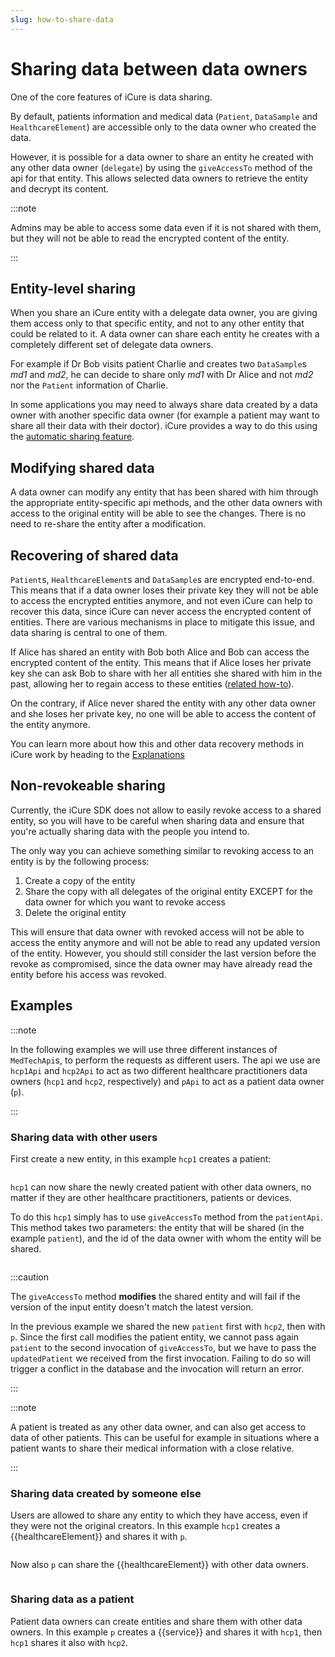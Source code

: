 ```yaml
---
slug: how-to-share-data
---
```


# Sharing data between data owners

One of the core features of iCure is data sharing. 

By default, patients information and medical data (`Patient`, `DataSample` and `HealthcareElement`) are accessible only
to the data owner who created the data.

However, it is possible for a data owner to share an entity he created with any other data owner (`delegate`) by using 
the `giveAccessTo` method of the api for that entity.
This allows selected data owners to retrieve the entity and decrypt its content.

:::note

Admins may be able to access some data even if it is not shared with them, but they will not be able to read the 
encrypted content of the entity.

:::

## Entity-level sharing

When you share an iCure entity with a delegate data owner, you are giving them access only to that specific entity, and 
not to any other entity that could be related to it. A data owner can share each entity he creates with a completely 
different set of delegate data owners.

For example if Dr Bob visits patient Charlie and creates two `DataSample`s *md1* and *md2*, he can decide to share
only *md1* with Dr Alice and not *md2* nor the `Patient` information of Charlie.

In some applications you may need to always share data created by a data owner with another specific data owner (for
example a patient may want to share all their data with their doctor). iCure provides a way to do this using the
[automatic sharing feature](how-to-share-data-automatically.md).

## Modifying shared data

A data owner can modify any entity that has been shared with him through the appropriate entity-specific api methods, 
and the other data owners with access to the original entity will be able to see the changes. 
There is no need to re-share the entity after a modification.

## Recovering of shared data

`Patient`s, `HealthcareElement`s and `DataSample`s are encrypted end-to-end.
This means that if a data owner loses their private key they will not be able to access the encrypted entities
anymore, and not even iCure can help to recover this data, since iCure can never access the encrypted content of
entities.
There are various mechanisms in place to mitigate this issue, and data sharing is central to one of them.

If Alice has shared an entity with Bob both Alice and Bob can access the encrypted content of the entity.
This means that if Alice loses her private key she can ask Bob to share with her all entities she shared with him in
the past, allowing her to regain access to these entities ([related how-to](../how-to-authenticate-a-user/my-user-lost-their-key.md)).

On the contrary, if Alice never shared the entity with any other data owner and she loses her private key, no one will
be able to access the content of the entity anymore.

You can learn more about how this and other data recovery methods in iCure work by heading to the
[Explanations](../../explanations)

## Non-revokeable sharing

Currently, the iCure SDK does not allow to easily revoke access to a shared entity, so you will have to be careful when 
sharing data and ensure that you're actually sharing data with the people you intend to.

The only way you can achieve something similar to revoking access to an entity is by the following process:

1. Create a copy of the entity
2. Share the copy with all delegates of the original entity EXCEPT for the data owner for which you want to revoke access
3. Delete the original entity

This will ensure that data owner with revoked access will not be able to access the entity anymore and will not be able
to read any updated version of the entity. However, you should still consider the last version before the revoke as
compromised, since the data owner may have already read the entity before his access was revoked.

## Examples

:::note

In the following examples we will use three different instances of `MedTechApi`s, to perform the requests as different
users.
The api we use are `hcp1Api` and `hcp2Api` to act as two different healthcare practitioners data owners (`hcp1` and 
`hcp2`, respectively) and `pApi` to act as a patient data owner (`p`).

:::

### Sharing data with other users

First create a new entity, in this example `hcp1` creates a patient:

<!-- file://code-samples/{{sdk}}/how-to/sharing-data/index.mts snippet:create a patient-->
```typescript
```

`hcp1` can now share the newly created patient with other data owners, no matter if they are other healthcare 
practitioners, patients or devices.

To do this `hcp1` simply has to use `giveAccessTo` method from the `patientApi`.
This method takes two parameters: the entity that will be shared (in the example `patient`), and the id of the data
owner with whom the entity will be shared.

<!-- file://code-samples/{{sdk}}/how-to/sharing-data/index.mts snippet:share a patient-->
```typescript
```

:::caution

The `giveAccessTo` method **modifies** the shared entity and will fail if the version of the input entity doesn't 
match the latest version.

In the previous example we shared the new `patient` first with `hcp2`, then with `p`.
Since the first call modifies the patient entity, we cannot pass again `patient` to the second invocation of 
`giveAccessTo`, but we have to pass the `updatedPatient` we received from the first invocation. 
Failing to do so will trigger a conflict in the database and the invocation will return an error.

:::

:::note

A patient is treated as any other data owner, and can also get access to data of other patients.
This can be useful for example in situations where a patient wants to share their medical information with a close
relative.

:::

### Sharing data created by someone else

Users are allowed to share any entity to which they have access, even if they were not the original creators.
In this example `hcp1` creates a {{healthcareElement}} and shares it with `p`.

<!-- file://code-samples/{{sdk}}/how-to/sharing-data/index.mts snippet:create a {{healthcareElement}}-->
```typescript
```

Now also `p` can share the {{healthcareElement}} with other data owners.

<!-- file://code-samples/{{sdk}}/how-to/sharing-data/index.mts snippet:share a {{healthcareElement}}-->
```typescript
```

### Sharing data as a patient

Patient data owners can create entities and share them with other data owners.
In this example `p` creates a {{service}} and shares it with `hcp1`, then `hcp1` shares it also with `hcp2`. 

<!-- file://code-samples/{{sdk}}/how-to/sharing-data/index.mts snippet:create and share a {{service}}-->
```typescript
```
